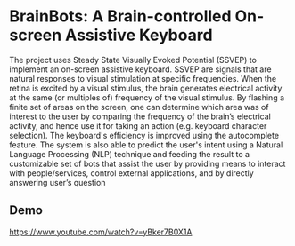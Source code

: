# BrainBots: A Brain-controlled On-screen Assistive Keyboard

The project uses Steady State Visually Evoked Potential (SSVEP) to implement an on-screen assistive keyboard. SSVEP are signals that are natural responses to
visual stimulation at specific frequencies. When the retina is excited by a visual stimulus, the brain generates electrical activity at the same (or multiples of)
frequency of the visual stimulus. By flashing a finite set of areas on the screen, one can determine which area was of interest to the user by comparing the frequency of
the brain’s electrical activity, and hence use it for taking an action (e.g. keyboard character selection). The keyboard's efficiency is improved using the autocomplete
feature. The system is also able to predict the user's intent using a Natural Language Processing (NLP) technique and feeding the result to a customizable set of bots that
assist the user by providing means to interact with people/services, control external applications, and by directly answering user’s question


## Demo
https://www.youtube.com/watch?v=yBker7B0X1A
